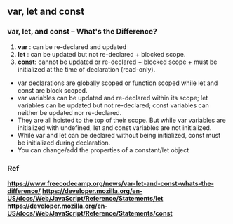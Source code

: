 ## var, let and const
### var, let, and const – What's the Difference?
1. **var** :   can be re-declared and updated
2. **let** :  can be updated but not re-declared + blocked scope.
3. **const**:   cannot be updated or re-declared + blocked scope + must be initialized at the time of declaration (read-only).



- var declarations are globally scoped or function scoped while let and const are block scoped.
- var variables can be updated and re-declared within its scope; let variables can be updated but not re-declared; const variables can neither be updated nor re-declared.
- They are all hoisted to the top of their scope. But while var variables are initialized with undefined, let and const variables are not initialized.
- While var and let can be declared without being initialized, const must be initialized during declaration.
- You can change/add the properties of a constant/let object


### Ref
**https://www.freecodecamp.org/news/var-let-and-const-whats-the-difference/**
**https://developer.mozilla.org/en-US/docs/Web/JavaScript/Reference/Statements/let**
**https://developer.mozilla.org/en-US/docs/Web/JavaScript/Reference/Statements/const**
